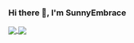 ### Hi there 👋, I'm SunnyEmbrace

<a href="https://github.com/qiuapeng921">
  <img align="center" src="https://github-readme-stats.vercel.app/api?username=qiuapeng921&count_private=true&show_icons=true&include_all_commits=true" />
</a>

<a href="https://github.com/qiuapeng921">
  <img align="center" src="https://github-readme-stats.vercel.app/api/top-langs?username=qiuapeng921&show_icons=true&count_private=true&layout=compact&hide_border=true&langs_count=8" />
</a>
